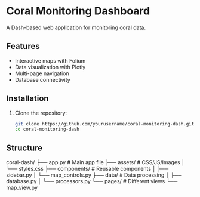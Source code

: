 # Coral Monitoring Dashboard

A Dash-based web application for monitoring coral data.

## Features
- Interactive maps with Folium
- Data visualization with Plotly
- Multi-page navigation
- Database connectivity

## Installation

1. Clone the repository:
   ```bash
   git clone https://github.com/yourusername/coral-monitoring-dash.git
   cd coral-monitoring-dash


## Structure
coral-dash/
├── app.py                # Main app file
├── assets/               # CSS/JS/Images
│   └── styles.css
├── components/           # Reusable components
│   ├── sidebar.py
│   └── map_controls.py
├── data/                 # Data processing
│   ├── database.py
│   └── processors.py
└── pages/                # Different views
    └── map_view.py   